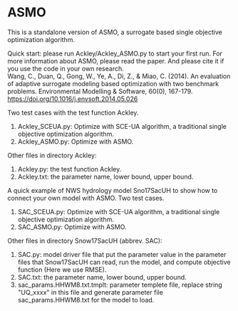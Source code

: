 # ASMO
This is a standalone version of ASMO, a surrogate based single objective optimization algorithm.

Quick start: please run Ackley/Ackley\_ASMO.py to start your first run. For more information about ASMO, please read the paper. And please cite it if you use the code in your own research.   
Wang, C., Duan, Q., Gong, W., Ye, A., Di, Z., & Miao, C. (2014). An evaluation of adaptive surrogate modeling based optimization with two benchmark problems. Environmental Modelling & Software, 60(0), 167-179. https://doi.org/10.1016/j.envsoft.2014.05.026

Two test cases with the test function Ackley.
1. Ackley\_SCEUA.py: Optimize with SCE-UA algorithm, a traditional single objective optimization algorithm.
2. Ackley\_ASMO.py: Optimize with ASMO.

Other files in directory Ackley:
1. Ackley.py: the test function Ackley.
2. Ackley.txt: the parameter name, lower bound, upper bound.

A quick example of NWS hydrology model Sno17SacUH to show how to connect your own model with ASMO.
Two test cases.
1. SAC\_SCEUA.py: Optimize with SCE-UA algorithm, a traditional single objective optimization algorithm.
2. SAC\_ASMO.py: Optimize with ASMO.

Other files in directory Snow17SacUH (abbrev. SAC):
1. SAC.py: model driver file that put the parameter value in the parameter files that Snow17SacUH can read, run the model, and compute objective function (Here we use RMSE).
2. SAC.txt: the parameter name, lower bound, upper bound.
3. sac\_params.HHWM8.txt.tmplt: parameter templete file, replace string "UQ\_xxxx" in this file and generate parameter file sac\_params.HHWM8.txt for the model to load.

